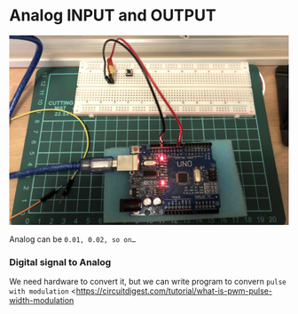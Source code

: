# Analog INPUT and OUTPUT

![LED Blink](https://raw.githubusercontent.com/iamgoangle/golf-iot-projects/master/uno/analog%20output/analog_output.jpg)

Analog can be `0.01, 0.02, so on…`

### Digital signal to Analog

We need hardware to convert it, but we can write program to convern `pulse with modulation` <https://circuitdigest.com/tutorial/what-is-pwm-pulse-width-modulation
